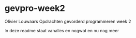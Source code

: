 # gevpro-week2
Olivier Louwaars
Opdrachten gevorderd programmeren week 2

In deze readme staat vanalles en nogwat
en nu nog meer
